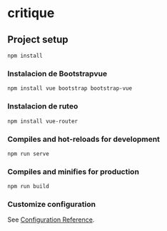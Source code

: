 # critique

## Project setup
```
npm install
```

### Instalacion de Bootstrapvue
```
npm install vue bootstrap bootstrap-vue
```

### Instalacion de ruteo
```
npm install vue-router
```

### Compiles and hot-reloads for development
```
npm run serve
```

### Compiles and minifies for production
```
npm run build
```

### Customize configuration
See [Configuration Reference](https://cli.vuejs.org/config/).
